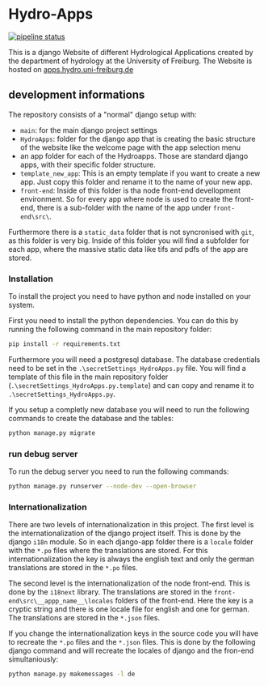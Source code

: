 # Hydro-Apps

[![pipeline status](https://gitlab.rz.uni-freiburg.de/hydrology/hydroapps/badges/master/pipeline.svg)](https://gitlab.rz.uni-freiburg.de/hydrology/hydroapps/-/commits/master)

This is a django Website of different Hydrological Applications created by the department of hydrology at the University of Freiburg. 
The Website is hosted on [apps.hydro.uni-freiburg.de](https:\\\\apps.hydro.uni-freiburg.de)

## development informations

The repository consists of a "normal" django setup with: 

- `main`: for the main django project settings
- `HydroApps`: folder for the django app that is creating the basic structure of the website like the welcome page with the app selection menu
- an app folder for each of the Hydroapps. Those are standard django apps, with their specific folder structure.
- `template_new_app`: This is an empty template if you want to create a new app. Just copy this folder and rename it to the name of your new app.
- `front-end`: Inside of this folder is tha node front-end devellopment environment. So for every app where node is used to create the front-end, there is a sub-folder with the name of the app under `front-end\src\`.

Furthermore there is a `static_data` folder that is not syncronised with `git`, as this folder is very big. Inside of this folder you will find a subfolder for each app, where the massive static data like tifs and pdfs of the app are stored.

### Installation

To install the project you need to have python and node installed on your system.

First you need to install the python dependencies. You can do this by running the following command in the main repository folder:

```bash
pip install -r requirements.txt
```

Furthermore you will need a postgresql database. The database credentials need to be set in the `.\secretSettings_HydroApps.py` file. You will find a template of this file in the main repository folder (`.\secretSettings_HydroApps.py.template`) and can copy and rename it to `.\secretSettings_HydroApps.py`.

If you setup a completly new database you will need to run the following commands to create the database and the tables:

```bash
python manage.py migrate
```

### run debug server

To run the debug server you need to run the following commands:

```bash
python manage.py runserver --node-dev --open-browser
```

### Internationalization

There are two levels of internationalization in this project. The first level is the internationalization of the django project itself. This is done by the django `i18n` module. So in each django-app folder there is a `locale` folder with the `*.po` files where the translations are stored.
For this internationalization the key is always the english text and only the german translations are stored in the `*.po` files.

The second level is the internationalization of the node front-end. This is done by the `i18next` library. The translations are stored in the `front-end\src\__appp_name__\locales` folders of the front-end. Here the key is a cryptic string and there is one locale file for english and one for german. The translations are stored in the `*.json` files.

If you change the internationalization keys in the source code you will have to recreate the `*.po` files and the `*.json` files. This is done by the following django command and will recreate the locales of django and the fron-end simultaniously:

```bash
python manage.py makemessages -l de
```